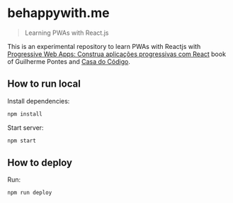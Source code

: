 # behappywith.me

> Learning PWAs with React.js

This is an experimental repository to learn PWAs with Reactjs with [Progressive Web Apps: Construa aplicações progressivas com React](https://www.casadocodigo.com.br/products/livro-pwa) book of Guilherme Pontes and [Casa do Código](https://www.casadocodigo.com.br).

## How to run local

Install dependencies:

```sh
npm install
```

Start server:

```sh
npm start
```

## How to deploy

Run:

```sh
npm run deploy
```
